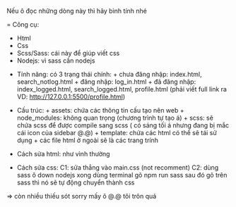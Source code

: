 Nếu ô đọc những dòng này thì hãy bình tính nhé

= Công cụ:
  + Html
  + Css
  + Scss/Sass: cái này để giúp viết css
  + Nodejs: vì sass cần nodejs 

- Tính năng: có 3 trạng thái chính:
                  + chưa đăng nhập: index.html, search_notlog.html
                  + đăng nhập: log_in.html
                  + đã đăng nhập: index_logged.html, search_logged.html, profile.html (phải viết full link ra VD: http://127.0.0.1:5500/profile.html)

- Cấu trúc: + assets: chứa các thông tin cấu tạo nên web
            + node_modules: không quan trọng (chương trình tự tạo á)
            + scss: sẽ chứa scss để được compile sang scss ( có sáng tối á nhưng đang bị mắc cái icon của sidebar @.@)
            + template: chứa các html có thể sẽ tái sử dụng
            + các file html ở ngoài sẽ là các trang trính

- Cách sửa html: như vình thường
- Cách sửa css:
  C1: sửa thẳng vào main.css (not recomment)
  C2: dùng sass ô down nodejs xong dùng terminal gõ npm run sass sau đó gõ trên sass thì nó sẽ tự động chuyển thành css


=> còn nhiều thiếu sót sorry mấy ô @.@ tôi trôn quá
